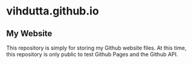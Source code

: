 # vihdutta.github.io
## My Website

This repository is simply for storing my Github website files. At this time, this repository is only public to test Github Pages and the Github API.